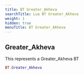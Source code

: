 ```yaml
---
title: BT Greater_Akheva
searchTitle: Lua BT Greater_Akheva
weight: 1
hidden: true
menuTitle: BT Greater_Akheva
---
```

## Greater_Akheva

This represents a Greater_Akheva BT
```lua
BT.Greater_Akheva
```
